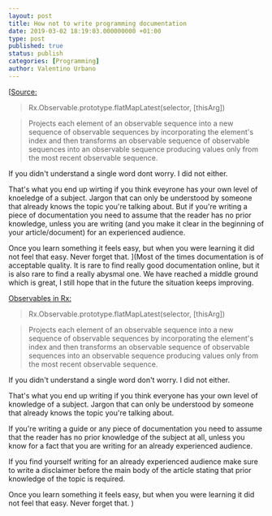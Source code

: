 ```yaml
---
layout: post
title: How not to write programming documentation
date: 2019-03-02 18:19:03.000000000 +01:00
type: post
published: true
status: publish
categories: [Programming]
author: Valentino Urbano
---
```


[[Source:](https://gist.github.com/staltz/868e7e9bc2a7b8c1f754)

> Rx.Observable.prototype.flatMapLatest(selector, [thisArg])

> Projects each element of an observable sequence into a new sequence of observable sequences by incorporating the element's index and then transforms an observable sequence of observable sequences into an observable sequence producing values only from the most recent observable sequence.

If you didn't understand a single word dont worry. I did not either.

That's what you end up wirting if you think eveyrone has your own level of knoeledge of a subject. Jargon that can only be understood by someone that already knows the topic you're talking about. But if you're writing a piece of documentation you need to assume that the reader has no prior knowledge, unless you are writing (and you make it clear in the beginning of your article/document) for an experienced audience.

Once you learn something it feels easy, but when you were learning it did not feel that easy. Never forget that.
](Most of the times documentation is of acceptable quality. It is rare to find really good documentation online, but it is also rare to find a really abysmal one. We have reached a middle ground which is great, I still hope that in the future the situation keeps improving.

[Observables in Rx:](https://gist.github.com/staltz/868e7e9bc2a7b8c1f754)

> Rx.Observable.prototype.flatMapLatest(selector, [thisArg])

> Projects each element of an observable sequence into a new sequence of observable sequences by incorporating the element's index and then transforms an observable sequence of observable sequences into an observable sequence producing values only from the most recent observable sequence.

If you didn't understand a single word don't worry. I did not either.

That's what you end up writing if you think everyone has your own level of knowledge of a subject. Jargon that can only be understood by someone that already knows the topic you're talking about.

If you're writing a guide or any piece of documentation you need to assume that the reader has no prior knowledge of the subject at all, unless you know for a fact that you are writing for an already experienced audience.

If you find yourself writing for an already experienced audience make sure to write a disclaimer before the main body of the article stating that prior knowledge of the topic is required.

Once you learn something it feels easy, but when you were learning it did not feel that easy. Never forget that.
)
